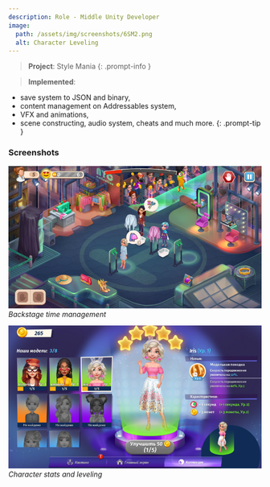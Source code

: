 ```yaml
---
description: Role - Middle Unity Developer
image:
  path: /assets/img/screenshots/6SM2.png
  alt: Character Leveling
---
```


> **Project**: Style Mania
{: .prompt-info } 

> **Implemented**:
- save system to JSON and binary,
- content management on Addressables system,
- VFX and animations,
- scene constructing, audio system, cheats and much more.
{: .prompt-tip } 

### Screenshots

![](/assets/img/screenshots/5SM1.png)
_Backstage time management_

![](/assets/img/screenshots/6SM2.png)
_Character stats and leveling_